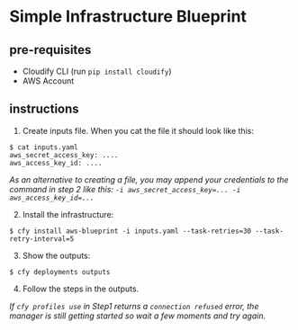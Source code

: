 
# Simple Infrastructure Blueprint

## pre-requisites

- Cloudify CLI (run ```pip install cloudify```)
- AWS Account


## instructions

1. Create inputs file. When you cat the file it should look like this:

```shell
$ cat inputs.yaml
aws_secret_access_key: ....
aws_access_key_id: ....
```

_As an alternative to creating a file, you may append your credentials to the command in step 2 like this: ```-i aws_secret_access_key=... -i aws_access_key_id=...```_


2. Install the infrastructure:

```shell
$ cfy install aws-blueprint -i inputs.yaml --task-retries=30 --task-retry-interval=5
```


3. Show the outputs:

```shell
$ cfy deployments outputs
```


4. Follow the steps in the outputs.

_If ```cfy profiles use``` in Step1 returns a ```connection refused``` error, the manager is still getting started so wait a few moments and try again._
